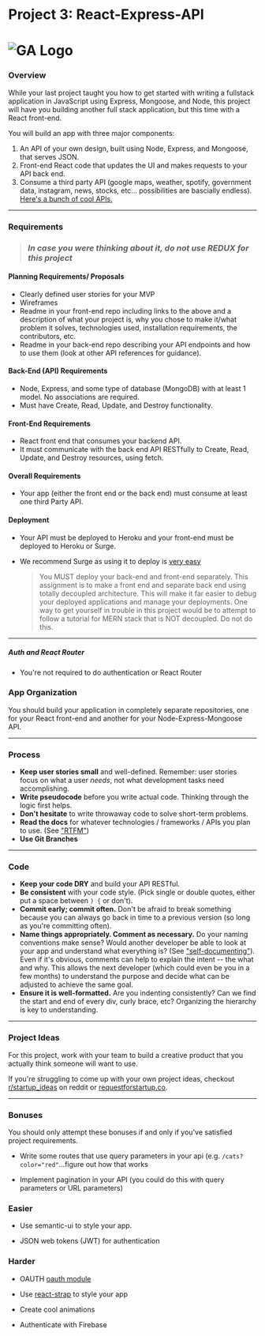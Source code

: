 # Project 3: React-Express-API

# ![GA Logo](https://ga-dash.s3.amazonaws.com/production/assets/logo-9f88ae6c9c3871690e33280fcf557f33.png) 

### Overview

While your last project taught you how to get started with writing a fullstack application in JavaScript using Express, Mongoose, and Node, this project will have you building another full stack application, but this time with a React front-end.

You will build an app with three major components:

1. An API of your own design, built using Node, Express, and Mongoose, that serves JSON.
2. Front-end React code that updates the UI and makes requests to your API back end.
3. Consume a third party API (google maps, weather, spotify, government data, instagram, news, stocks, etc... possibilities are bascially endless). [Here's a bunch of cool APIs.](https://github.com/TonnyL/Awesome_APIs)

---

### Requirements

> ### *In case you were thinking about it, do not use REDUX for this project*

#### Planning Requirements/ Proposals
  - Clearly defined user stories for your MVP
  - Wireframes
  - Readme in your front-end repo including links to the above and a description of what your project is, why you chose to make it/what problem it solves, technologies used, installation requirements, the contributors, etc.
  - Readme in your back-end repo describing your API endpoints and how to use them (look at other API references for guidance). 

#### Back-End (API) Requirements
  - Node, Express, and some type of database (MongoDB) with at least 1 model. No associations are required. 
  - Must have Create, Read, Update, and Destroy functionality.

#### Front-End Requirements
  - React front end that consumes your backend API.
  - It must communicate with the back end API RESTfully to Create, Read, Update, and Destroy resources, using fetch.

#### Overall Requirements
  - Your app (either the front end or the back end) must consume at least one third Party API.

#### Deployment
  - Your API must be deployed to Heroku and your front-end must be deployed to Heroku or Surge.
  - We recommend Surge as using it to deploy is [very easy](https://daveceddia.com/deploy-create-react-app-surge/)

    > You MUST deploy your back-end and front-end separately. This assignment is to make a front end and separate back end using totally decoupled architecture. This will make it far easier to debug your deployed applications and manage your deployments. One way to get yourself in trouble in this project would be to attempt to follow a tutorial for MERN stack that is NOT decoupled. Do not do this.
    
---

##### Auth and React Router 

- You're not required to do authentication or React Router

### App Organization

You should build your application in completely separate repositories, one for your React front-end and another for your Node-Express-Mongoose API.

---

### Process

* **Keep user stories small** and well-defined. Remember: user stories focus on what a user *needs*, not what development tasks need accomplishing.
* **Write pseudocode** before you write actual code. Thinking through the logic first helps.
* **Don't hesitate** to write throwaway code to solve short-term problems.
* **Read the docs** for whatever technologies / frameworks / APIs you plan to use. (See ["RTFM"](https://en.wikipedia.org/wiki/RTFM))
* **Use Git Branches** 


---

### Code

* **Keep your code DRY** and build your API RESTful.
* **Be consistent** with your code style. (Pick single or double quotes, either put a space between `) {` or don't).
* **Commit early; commit often.** Don't be afraid to break something because you can always go back in time to a previous version (so long as you're committing often).
* **Name things appropriately.  Comment as necessary.** Do your naming conventions make sense? Would another developer be able to look at your app and understand what everything is? (See ["self-documenting"](https://en.wikipedia.org/wiki/Self-documenting)).  Even if it's obvious, comments can help to explain the intent -- the what and why.  This allows the next developer (which could even be you in a few months) to understand the purpose and decide what can be adjusted to achieve the same goal.
* **Ensure it is well-formatted.** Are you indenting consistently? Can we find the start and end of every div, curly brace, etc?  Organizing the hierarchy is key to understanding.

---

### Project Ideas

For this project, work with your team to build a creative product that you actually think someone will want to use.

If you're struggling to come up with your own project ideas, checkout [r/startup_ideas](https://www.reddit.com/r/Startup_Ideas/) on reddit or [requestforstartup.co](https://requestforstartup.co/).


---

### Bonuses

You should only attempt these bonuses if and only if you've satisfied project requirements.

* Write some routes that use query parameters in your api (e.g. `/cats?color="red"`...figure out how that works

* Implement pagination in your API (you could do this with query parameters or URL parameters)

### Easier

* Use semantic-ui to style your app. 

* JSON web tokens (JWT) for authentication

### Harder

* OAUTH [oauth module](https://github.com/jaredhanson/oauth2orize)

* Use [react-strap](https://reactstrap.github.io/) to style your app

* Create cool animations 

* Authenticate with Firebase


